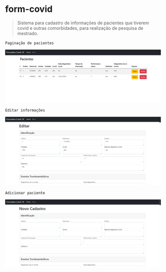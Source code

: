 # form-covid

> Sistema para cadastro de informações de pacientes que tiverem covid e outras comorbidades, para realização de pesquisa de mestrado.

```
Paginação de pacientes
```

![](https://github.com/jonatasgama/form-covid/blob/main/img/print.png)

```
Editar informações
```

![](https://github.com/jonatasgama/form-covid/blob/main/img/print2.png)

```
Adicionar paciente
```

![](https://github.com/jonatasgama/form-covid/blob/main/img/print3.png)
